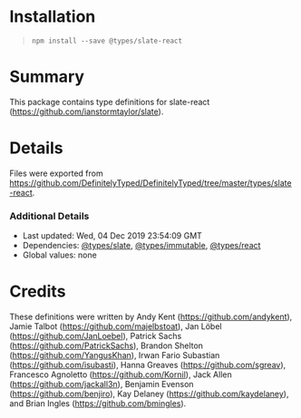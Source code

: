 # Installation
> `npm install --save @types/slate-react`

# Summary
This package contains type definitions for slate-react (https://github.com/ianstormtaylor/slate).

# Details
Files were exported from https://github.com/DefinitelyTyped/DefinitelyTyped/tree/master/types/slate-react.

### Additional Details
 * Last updated: Wed, 04 Dec 2019 23:54:09 GMT
 * Dependencies: [@types/slate](https://npmjs.com/package/@types/slate), [@types/immutable](https://npmjs.com/package/@types/immutable), [@types/react](https://npmjs.com/package/@types/react)
 * Global values: none

# Credits
These definitions were written by Andy Kent (https://github.com/andykent), Jamie Talbot (https://github.com/majelbstoat), Jan Löbel (https://github.com/JanLoebel), Patrick Sachs (https://github.com/PatrickSachs), Brandon Shelton (https://github.com/YangusKhan), Irwan Fario Subastian (https://github.com/isubasti), Hanna Greaves (https://github.com/sgreav), Francesco Agnoletto (https://github.com/Kornil), Jack Allen (https://github.com/jackall3n), Benjamin Evenson (https://github.com/benjiro), Kay Delaney (https://github.com/kaydelaney), and Brian Ingles (https://github.com/bmingles).
